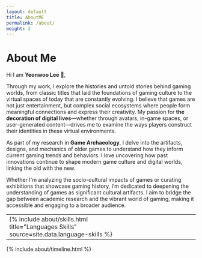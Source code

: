 ```yaml
---
layout: default
title: AboutME
permalink: /about/
weight: 3
---
```


# **About Me**

Hi I am **Yeonwoo Lee** :wave:,<br>
<p> <p>Through my work, I explore the histories and untold stories behind gaming worlds, from classic titles that laid the foundations of gaming culture to the virtual spaces of today that are constantly evolving. I believe that games are not just entertainment, but complex social ecosystems where people form meaningful connections and express their creativity. My passion for <strong>the decoration of digital lives</strong>—whether through avatars, in-game spaces, or user-generated content—drives me to examine the ways players construct their identities in these virtual environments.</p> <p>As part of my research in <strong>Game Archaeology</strong>, I delve into the artifacts, designs, and mechanics of older games to understand how they inform current gaming trends and behaviors. I love uncovering how past innovations continue to shape modern game culture and digital worlds, linking the old with the new.</p> <p>Whether I'm analyzing the socio-cultural impacts of games or curating exhibitions that showcase gaming history, I’m dedicated to deepening the understanding of games as significant cultural artifacts. I aim to bridge the gap between academic research and the vibrant world of gaming, making it accessible and engaging to a broader audience.</p>

<table style="width:100%;">
  <tr>
    <td style="width:60%;">
      {% include about/skills.html title="Languages Skills" source=site.data.language-skills %}
    </td>
    <td style="width:40%;">
      <!-- 빈 공간 -->
    </td>
  </tr>
</table>

<div class="row">
{% include about/timeline.html %}
</div>